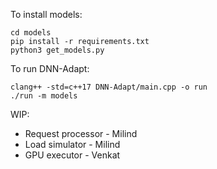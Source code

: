 To install models:
```
cd models
pip install -r requirements.txt
python3 get_models.py
```

To run DNN-Adapt:
```
clang++ -std=c++17 DNN-Adapt/main.cpp -o run
./run -m models
```

WIP:
* Request processor - Milind
* Load simulator    - Milind
* GPU executor      - Venkat